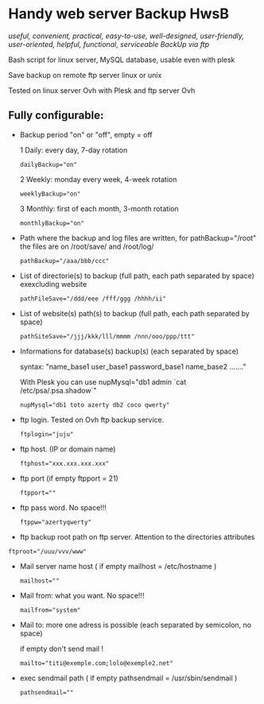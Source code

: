 Handy web server Backup  HwsB
===========

_useful, convenient, practical, easy-to-use, well-designed, user-friendly, user-oriented, helpful, functional, serviceable BackUp via ftp_


Bash script for linux server, MySQL database, usable even with plesk

Save backup on remote ftp server linux or unix

Tested on linux server Ovh with Plesk and ftp server Ovh

Fully configurable:
------------------

* Backup period "on" or "off", empty = off

  1 Daily: every day, 7-day rotation

  `dailyBackup="on"`

  2 Weekly: monday every week, 4-week rotation

  `weeklyBackup="on"`

  3 Monthly: first of each month, 3-month rotation

  `monthlyBackup="on"`

* Path where the backup and log files are written, for pathBackup="/root" the files are on /root/save/ and /root/log/

  `pathBackup="/aaa/bbb/ccc"`

* List of directorie(s) to backup (full path, each path separated by space) exexcluding website

  `pathFileSave="/ddd/eee /fff/ggg /hhhh/ii"`

* List of website(s) path(s) to backup (full path, each path separated by space)

  `pathSiteSave="/jjj/kkk/lll/mmmm /nnn/ooo/ppp/ttt"`

* Informations for database(s) backup(s) (each separated by space)

  syntax: "name_base1 user_base1 password_base1 name_base2 ......."

  With Plesk you can use nupMysql="db1 admin \`cat /etc/psa/.psa.shadow\`"

  `nupMysql="db1 toto azerty db2 coco qwerty"`

* ftp login. Tested on Ovh ftp backup service.

  `ftplogin="juju"`

* ftp host. (IP or domain name)

  `ftphost="xxx.xxx.xxx.xxx"`

* ftp port (if empty ftpport = 21)

  `ftpport=""`

* ftp pass word. No space!!!

  `ftppw="azertyqwerty"`

* ftp backup root path on ftp server. Attention to the directories attributes

`ftproot="/uuu/vvv/www"`

* Mail server name host ( if empty mailhost = /etc/hostname )

  `mailhost=""`

* Mail from: what you want. No space!!!

  `mailfrom="system"`

* Mail to: more one adress is possible (each separated by semicolon, no space)

  if empty don't send mail !

  `mailto="titi@exemple.com;lolo@exemple2.net"`

* exec sendmail path ( if empty pathsendmail = /usr/sbin/sendmail )

  `pathsendmail=""`
